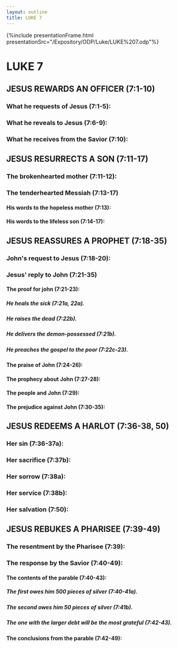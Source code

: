 ```yaml
---
layout: outline
title: LUKE 7
---
```

{%include presentationFrame.html presentationSrc="/Expository/ODP/Luke/LUKE%207.odp"%}

# LUKE 7
## JESUS REWARDS AN OFFICER (7:1-10) 
###  What he requests of Jesus (7:1-5): 
###  What he reveals to Jesus (7:6-9): 
###  What he receives from the Savior (7:10): 
## JESUS RESURRECTS A SON (7:11-17) 
###  The brokenhearted mother (7:11-12): 
###  The tenderhearted Messiah (7:13-17) 
####  His words to the hopeless mother (7:13): 
####  His words to the lifeless son (7:14-17): 
## JESUS REASSURES A PROPHET (7:18-35) 
###  John\'s request to Jesus (7:18-20): 
###  Jesus\' reply to John (7:21-35) 
####  The proof for john (7:21-23): 
#####  He heals the sick (7:21a, 22a). 
#####  He raises the dead (7:22b). 
#####  He delivers the demon-possessed (7:21b). 
#####  He preaches the gospel to the poor (7:22c-23). 
####  The praise of John (7:24-26): 
####  The prophecy about John (7:27-28): 
####  The people and John (7:29): 
####  The prejudice against John (7:30-35): 
## JESUS REDEEMS A HARLOT (7:36-38, 50) 
###  Her sin (7:36-37a): 
###  Her sacrifice (7:37b): 
###  Her sorrow (7:38a): 
###  Her service (7:38b): 
###  Her salvation (7:50): 
## JESUS REBUKES A PHARISEE (7:39-49) 
###  The resentment by the Pharisee (7:39): 
###  The response by the Savior (7:40-49): 
####  The contents of the parable (7:40-43): 
#####  The first owes him 500 pieces of silver (7:40-41a). 
#####  The second owes him 50 pieces of silver (7:41b). 
#####  The one with the larger debt will be the most grateful (7:42-43). 
####  The conclusions from the parable (7:42-49): 
